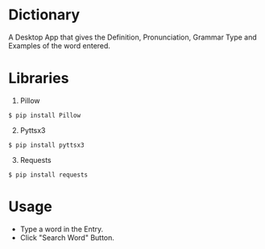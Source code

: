 # Dictionary
 A Desktop App that gives the Definition, Pronunciation, Grammar Type and Examples of the word entered. 
# Libraries
1. Pillow
```
$ pip install Pillow
```
2. Pyttsx3
```
$ pip install pyttsx3
```
3. Requests
```
$ pip install requests
```
# Usage
- Type a word in the Entry.
- Click "Search Word" Button.
